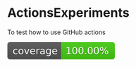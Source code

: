 # ActionsExperiments
To test how to use GitHub actions

 ![Coverage](https://github.com/AndreyTokmakov/ActionsExperiments/blob/commit_from_pipeline/.github/artifacts/badge.svg)